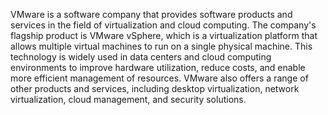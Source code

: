 VMware is a software company that provides software products and services in the field of virtualization and cloud computing. The company's flagship product is VMware vSphere, which is a virtualization platform that allows multiple virtual machines to run on a single physical machine. This technology is widely used in data centers and cloud computing environments to improve hardware utilization, reduce costs, and enable more efficient management of resources. VMware also offers a range of other products and services, including desktop virtualization, network virtualization, cloud management, and security solutions.
